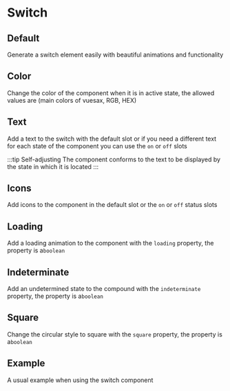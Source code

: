 # Switch

<card>

## Default

Generate a switch element easily with beautiful animations and functionality

</card>

<card subtitle="Color">

## Color

Change the color of the component when it is in active state, the allowed values ​​are (main colors of vuesax, RGB, HEX)

</card>

<card subtitle="Text">

## Text

Add a text to the switch with the default slot or if you need a different text for each state of the component you can use the `on` or `off` slots

:::tip Self-adjusting
  The component conforms to the text to be displayed by the state in which it is located
:::

</card>

<card subtitle="Icons">

## Icons

Add icons to the component in the default slot or the `on` or `off` status slots

</card>

<card subtitle="Loading">

## Loading

Add a loading animation to the component with the `loading` property, the property is a`boolean`

</card>

<card subtitle="Indeterminate">

## Indeterminate

Add an undetermined state to the compound with the `indeterminate` property, the property is a`boolean`

</card>

<card subtitle="Square">

## Square

Change the circular style to square with the `square` property, the property is a`boolean`

</card>

<card subtitle="Example">

## Example

A usual example when using the switch component

</card>

<script setup>
import Api from "../../../theme/global-components/template/API.tsx"
</script>

<Api/>
